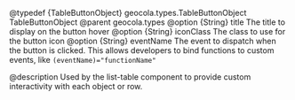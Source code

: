 @typedef {TableButtonObject} geocola.types.TableButtonObject TableButtonObject
@parent geocola.types
@option {String} title The title to display on the button hover
@option {String} iconClass The class to use for the button icon
@option {String} eventName The event to dispatch when the button is clicked. This allows developers to bind functions to custom events, like `(eventName)="functionName"`

@description
Used by the list-table component to provide custom interactivity with each object or row.
